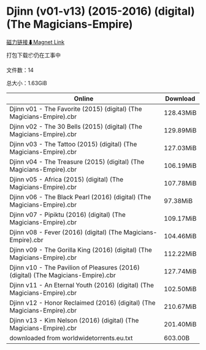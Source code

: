 # Djinn (v01-v13) (2015-2016) (digital) (The Magicians-Empire)

[磁力链接⬇Magnet Link](magnet:?xt=urn:btih:98abe56908477a80c5ccce787a881bb234d0be8b&dn=Djinn%20%28v01-v13%29%20%282015-2016%29%20%28digital%29%20%28The%20Magicians-Empire%29)

打包下载📦仍在工事中

文件数：14

总大小：1.63GiB

Online | Download
--- | ---
Djinn v01 - The Favorite (2015) (digital) (The Magicians-Empire).cbr | 128.43MiB
Djinn v02 - The 30 Bells (2015) (digital) (The Magicians-Empire).cbr | 129.89MiB
Djinn v03 - The Tattoo (2015) (digital) (The Magicians-Empire).cbr | 127.03MiB
Djinn v04 - The Treasure (2015) (digital) (The Magicians-Empire).cbr | 106.19MiB
Djinn v05 - Africa (2015) (digital) (The Magicians-Empire).cbr | 107.78MiB
Djinn v06 - The Black Pearl (2016) (digital) (The Magicians-Empire).cbr | 97.38MiB
Djinn v07 - Pipiktu (2016) (digital) (The Magicians-Empire).cbr | 109.17MiB
Djinn v08 - Fever (2016) (digital) (The Magicians-Empire).cbr | 104.46MiB
Djinn v09 - The Gorilla King (2016) (digital) (The Magicians-Empire).cbr | 112.22MiB
Djinn v10 - The Pavilion of Pleasures (2016) (digital) (The Magicians-Empire).cbr | 127.74MiB
Djinn v11 - An Eternal Youth (2016) (digital) (The Magicians-Empire).cbr | 102.50MiB
Djinn v12 - Honor Reclaimed (2016) (digital) (The Magicians-Empire).cbr | 210.67MiB
Djinn v13 - Kim Nelson (2016) (digital) (The Magicians-Empire).cbr | 201.40MiB
downloaded from worldwidetorrents.eu.txt | 603.00B